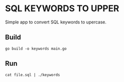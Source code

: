 # SQL KEYWORDS TO UPPER

Simple app to convert SQL keywords to upercase.

## Build

    go build -o keywords main.go
    
## Run

    cat file.sql | ./keywords